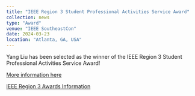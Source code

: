 ```yaml
---
title: "IEEE Region 3 Student Professional Activities Service Award"
collection: news
type: "Award"
venue: "IEEE SoutheastCon"
date: 2024-03-23
location: "Atlanta, GA, USA"
---
```


Yang Liu has been selected as the winner of the IEEE Region 3 Student Professional Activities Service Award!

[More information here](/files/SEC2024_Banquet_Program-final.pdf)

[IEEE Region 3 Awards Information](https://r3.ieee.org/committees/awards-and-recognition/#1717455776867-8987de40-979b)

